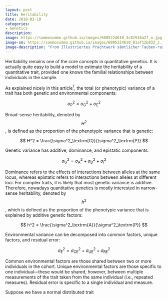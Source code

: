 ```yaml
---
layout: post
title: Heritability
date: 2018-02-10
categories:
- Genetics
description:
image: https://sammosummo.github.io/images/6005224610_3c82918a2f_o.jpg
image-sm: https://sammosummo.github.io/images/6005224610_81af12b832_z.jpg
image-description: "From Illustriertes Prachtwerk sämtlicher Tauben-rassen (ca. 1906) by E. Schachtzabel"
---
```


Heritability remains one of the core concepts in quantitative genetics. It is actually quite easy to build a model to estimate the heritability of a quantitative trait, provided one knows the familial relationships between individuals in the sample.

As explained nicely in this article[<sup>1</sup>], the total (or phenotypic) variance of a trait has both genetic and environmental components:

[<sup>1</sup>]: https://doi.org/10.1038/nrg2322 "Visscher, P. M., Hill, W. G., & Wray, N. R. (2008). Nature Reviews Genetics, 9(4), 255–266."

$$
\sigma^2_\textrm{P} = \sigma^2_\textrm{G} + \sigma^2_\textrm{E}
$$

Broad-sense heritability, denoted by $$H^2$$, is defined as the proportion of the phenotypic variance that is genetic:

$$
H^2 = \frac{\sigma^2_\textrm{G}}{\sigma^2_\textrm{P}}
$$

Genetic variance has additive, dominance, and epistatic components:

$$
\sigma^2_\textrm{G} = \sigma^2_\textrm{A} + \sigma^2_\textrm{D} + \sigma^2_\textrm{I}
$$

Dominance refers to the effects of interactions between alleles at the same locus, whereas epistatic refers to interactions between alleles at different loci. For complex traits, it is likely that most genetic variance is additive. Therefore, nowadays quantitative genetics is mostly interested in narrow-sense heritability, denoted by $$h^2$$, which is defined as the proportion of the phenotypic variance that is explained by additive genetic factors:

$$
h^2 = \frac{\sigma^2_\textrm{A}}{\sigma^2_\textrm{P}}
$$

Environmental variance can be decomposed into common factors, unique factors, and residual error:

$$
\sigma^2_\textrm{E} = \sigma^2_\textrm{CE} + \sigma^2_\textrm{UE} + \sigma^2_\textrm{RE}
$$

Common environmental factors are those shared between two or more individuals in the cohort. Unique environmental factors are those specific to one individual—these would be shared, however, between multiple measurements of the trait taken from the same individual (i.e., repeated measures). Residual error is specific to a single individual and measure.

Suppose we have a normal distributed trait
